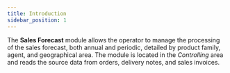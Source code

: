 ```yaml
---
title: Introduction
sidebar_position: 1
---
```


The **Sales Forecast** module allows the operator to manage the processing of the sales forecast, both annual and periodic, detailed by product family, agent, and geographical area. The module is located in the *Controlling* area and reads the source data from orders, delivery notes, and sales invoices.